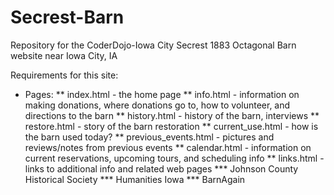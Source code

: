 Secrest-Barn
============

Repository for the CoderDojo-Iowa City Secrest 1883 Octagonal Barn website near Iowa City, IA

Requirements for this site:

* Pages:
** index.html - the home page
** info.html - information on making donations, where donations go to, how to volunteer, and directions to the barn
** history.html - history of the barn, interviews
** restore.html - story of the barn restoration
** current_use.html - how is the barn used today?
** previous_events.html - pictures and reviews/notes from previous events
** calendar.html - information on current reservations, upcoming tours, and scheduling info
** links.html - links to additional info and related web pages
*** Johnson County Historical Society
*** Humanities Iowa
*** BarnAgain
